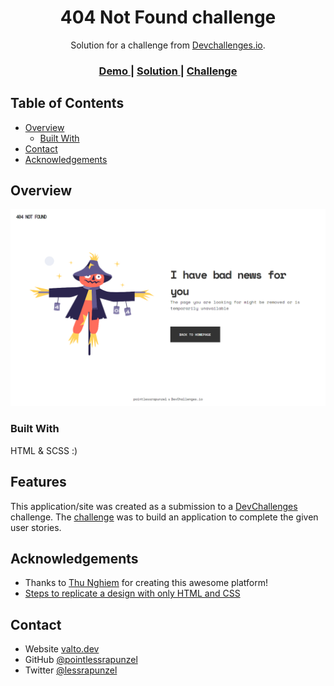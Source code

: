<h1 align="center">404 Not Found challenge</h1>

<div align="center">
   Solution for a challenge from  <a href="http://devchallenges.io" target="_blank">Devchallenges.io</a>.
</div>

<div align="center">
  <h3>
    <a href="https://{your-demo-link.your-domain}">
      Demo
    </a>
    <span> | </span>
    <a href="https://{your-url-to-the-solution}">
      Solution
    </a>
    <span> | </span>
    <a href="https://devchallenges.io/challenges/wBunSb7FPrIepJZAg0sY">
      Challenge
    </a>
  </h3>
</div>

## Table of Contents

- [Overview](#overview)
  - [Built With](#built-with)
- [Contact](#contact)
- [Acknowledgements](#acknowledgements)

## Overview

![screenshot](./desktop-screenshot.png)

### Built With

HTML & SCSS :)

## Features

This application/site was created as a submission to a [DevChallenges](https://devchallenges.io/challenges) challenge. The [challenge](https://devchallenges.io/challenges/wBunSb7FPrIepJZAg0sY) was to build an application to complete the given user stories.

## Acknowledgements

- Thanks to [Thu Nghiem](https://github.com/nghiemthu) for creating this awesome platform!
- [Steps to replicate a design with only HTML and CSS](https://devchallenges-blogs.web.app/how-to-replicate-design/)

## Contact

- Website [valto.dev](https://{valto.dev})
- GitHub [@pointlessrapunzel](https://{github.com/pointlessrapunzel})
- Twitter [@lessrapunzel](https://{twitter.com/lessrapunzel})
